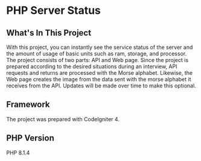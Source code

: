 # PHP Server Status

## What's In This Project

With this project, you can instantly see the service status of the server and the amount of usage of basic units such as ram, storage, and processor. The project consists of two parts: API and Web page. Since the project is prepared according to the desired situations during an interview, API requests and returns are processed with the Morse alphabet. Likewise, the Web page creates the image from the data sent with the morse alphabet it receives from the API. Updates will be made over time to make this optional.

## Framework
The project was prepared with CodeIgniter 4.

## PHP Version
PHP 8.1.4
